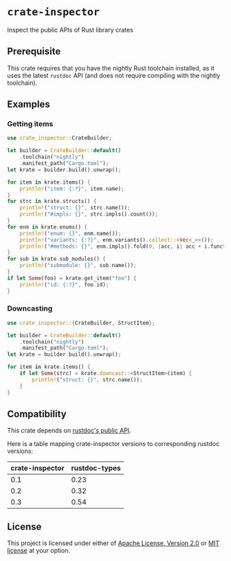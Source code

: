 # `crate-inspector`

Inspect the public APIs of Rust library crates

## Prerequisite

This crate requires that you have the nightly Rust toolchain installed, as it uses the latest `rustdoc` API (and does not require compiling with the nightly toolchain).

## Examples

### Getting items

```rust
use crate_inspector::CrateBuilder;

let builder = CrateBuilder::default()
    .toolchain("nightly")
    .manifest_path("Cargo.toml");
let krate = builder.build().unwrap();

for item in krate.items() {
    println!("item: {:?}", item.name);
}
for strc in krate.structs() {
    println!("struct: {}", strc.name());
    println!("#impls: {}", strc.impls().count());
}
for enm in krate.enums() {
    println!("enum: {}", enm.name());
    println!("variants: {:?}", enm.variants().collect::<Vec<_>>());
    println!("#methods: {}", enm.impls().fold(0, |acc, i| acc + i.functions().count()));
}
for sub in krate.sub_modules() {
    println!("submodule: {}", sub.name());
}
if let Some(foo) = krate.get_item("foo") {
    println!("id: {:?}", foo.id);
}
```

### Downcasting

```rust
use crate_inspector::{CrateBuilder, StructItem};

let builder = CrateBuilder::default()
    .toolchain("nightly")
    .manifest_path("Cargo.toml");
let krate = builder.build().unwrap();

for item in krate.items() {
    if let Some(strc) = krate.downcast::<StructItem>(item) {
        println!("struct: {}", strc.name());
    }
}
```

## Compatibility

This crate depends on [rustdoc's public API](https://github.com/rust-lang/rustdoc-types).

Here is a table mapping crate-inspector versions to corresponding rustdoc versions:

| crate-inspector | rustdoc-types |
|-----------------|---------|
| 0.1             | 0.23    |
| 0.2             | 0.32    |
| 0.3             | 0.54    |

## License

This project is licensed under either of [Apache License, Version 2.0](LICENSE-APACHE) or [MIT license](LICENSE-MIT) at your option.
